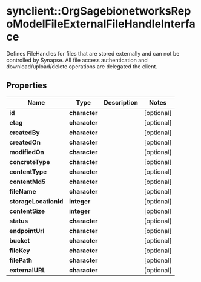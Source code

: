 # synclient::OrgSagebionetworksRepoModelFileExternalFileHandleInterface

Defines FileHandles for files that are stored externally and can not be controlled by Synapse. All file access authentication and download/upload/delete operations are delegated the client.

## Properties
Name | Type | Description | Notes
------------ | ------------- | ------------- | -------------
**id** | **character** |  | [optional] 
**etag** | **character** |  | [optional] 
**createdBy** | **character** |  | [optional] 
**createdOn** | **character** |  | [optional] 
**modifiedOn** | **character** |  | [optional] 
**concreteType** | **character** |  | [optional] 
**contentType** | **character** |  | [optional] 
**contentMd5** | **character** |  | [optional] 
**fileName** | **character** |  | [optional] 
**storageLocationId** | **integer** |  | [optional] 
**contentSize** | **integer** |  | [optional] 
**status** | **character** |  | [optional] 
**endpointUrl** | **character** |  | [optional] 
**bucket** | **character** |  | [optional] 
**fileKey** | **character** |  | [optional] 
**filePath** | **character** |  | [optional] 
**externalURL** | **character** |  | [optional] 


